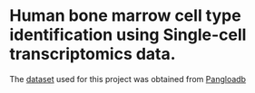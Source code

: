 # Human bone marrow cell type identification using Single-cell transcriptomics data.

The [dataset](https://github.com/boristchatchoua/scRNA_seq_practice/blob/main/bone_marrow/SRA779509_SRS3805257.sparse.RData) used for this project was obtained from [Pangloadb](https://panglaodb.se/view_data.php?sra=SRA779509&srs=SRS3805257)